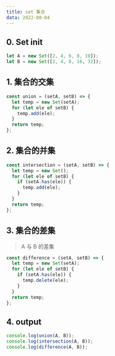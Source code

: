 ```yaml
---
title: set 集合
data: 2022-08-04
---
```


## 0. Set init

```js
let A = new Set([2, 4, 6, 8, 10]);
let B = new Set([2, 4, 8, 16, 32]);
```

## 1. 集合的交集

```js
const union = (setA, setB) => {
  let temp = new Set(setA);
  for (let ele of setB) {
    temp.add(ele);
  }
  return temp;
};
```

## 2. 集合的并集

```js
const intersection = (setA, setB) => {
  let temp = new Set();
  for (let ele of setB) {
    if (setA.has(ele)) {
      temp.add(ele);
    }
  }
  return temp;
};
```

## 3. 集合的差集

> A 与 B 的差集

```js
const difference = (setA, setB) => {
  let temp = new Set(setA);
  for (let ele of setB) {
    if (setA.has(ele)) {
      temp.delete(ele);
    }
  }
  return temp;
};
```

## 4. output

```js
console.log(union(A, B));
console.log(intersection(A, B));
console.log(difference(A, B));
```
